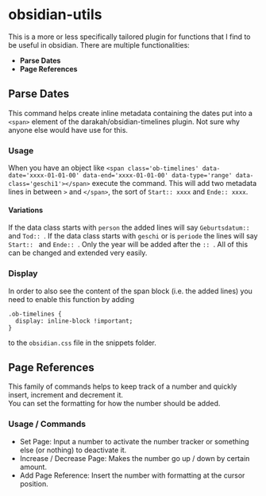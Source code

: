 # obsidian-utils
This is a more or less specifically tailored plugin for functions that I find to be useful in obsidian. There are multiple functionalities:  
- **Parse Dates**
- **Page References**

## Parse Dates
This command helps create inline metadata containing the dates put into a `<span>` element of the darakah/obsidian-timelines plugin.
Not sure why anyone else would have use for this.

### Usage
When you have an object like `<span class='ob-timelines' data-date='xxxx-01-01-00' data-end='xxxx-01-01-00' data-type='range' data-class='geschi1'></span>` execute the command.
This will add two metadata lines in between `>` and `</span>`, the sort of `Start:: xxxx` and `Ende:: xxxx`.
#### Variations
If the data class starts with `person` the added lines will say `Geburtsdatum:: ` and `Tod:: `.
If the data class starts with `geschi` or is `periode` the lines will say `Start:: ` and `Ende:: `.
Only the year will be added after the `:: `.
All of this can be changed and extended very easily.  

### Display
In order to also see the content of the span block (i.e. the added lines) you need to enable this function by adding
```
.ob-timelines {
  display: inline-block !important;
}
```
to the `obsidian.css` file in the snippets folder. 

## Page References
This family of commands helps to keep track of a number and quickly insert, increment and decrement it.  
You can set the formatting for how the number should be added.  
### Usage / Commands
- Set Page: Input a number to activate the number tracker or something else (or nothing) to deactivate it.  
- Increase / Decrease Page: Makes the number go up / down by certain amount.
- Add Page Reference: Insert the number with formatting at the cursor position.
